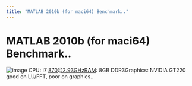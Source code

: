 ```yaml
---
title: "MATLAB 2010b (for maci64) Benchmark.."
---
```

# MATLAB 2010b (for maci64) Benchmark..

![image](99c75d281b0e841cbbe4742d08892675.png)
CPU: i7 870@2.93GHzRAM: 8GB DDR3Graphics: NVIDIA GT220
good on LU/FFT, poor on graphics..


